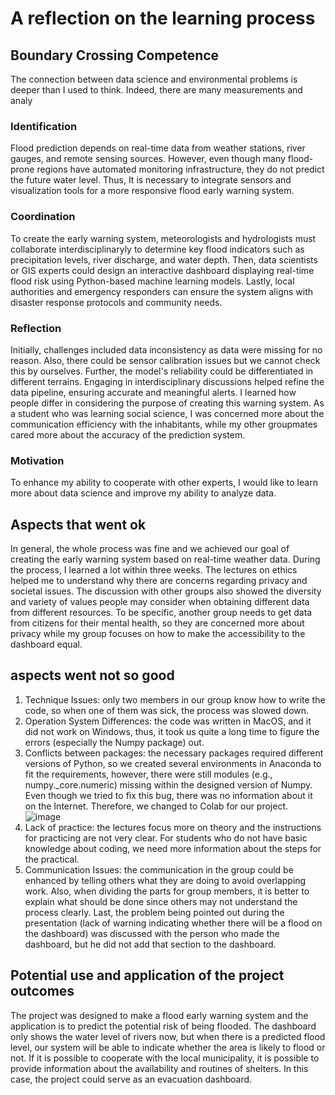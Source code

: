 # A reflection on the learning process
## Boundary Crossing Competence
The connection between data science and environmental problems is deeper than I used to think. Indeed, there are many measurements and analy
### Identification
Flood prediction depends on real-time data from weather stations, river gauges, and remote sensing sources. However, even though many flood-prone regions have automated monitoring infrastructure, they do not predict the future water level. Thus, It is necessary to integrate sensors and visualization tools for a more responsive flood early warning system.
### Coordination
To create the early warning system, meteorologists and hydrologists must collaborate interdisciplinaryly to determine key flood indicators such as precipitation levels, river discharge, and water depth. Then, data scientists or GIS experts could design an interactive dashboard displaying real-time flood risk using Python-based machine learning models. Lastly, local authorities and emergency responders can ensure the system aligns with disaster response protocols and community needs.
### Reflection
Initially, challenges included data inconsistency as data were missing for no reason. Also, there could be sensor calibration issues but we cannot check this by ourselves. Further, the model's reliability could be differentiated in different terrains. Engaging in interdisciplinary discussions helped refine the data pipeline, ensuring accurate and meaningful alerts.  I learned how people differ in considering the purpose of creating this warning system. As a student who was learning social science, I was concerned more about the communication efficiency with the inhabitants, while my other groupmates cared more about the accuracy of the prediction system.
### Motivation
To enhance my ability to cooperate with other experts, I would like to learn more about data science and improve my ability to analyze data.
## Aspects that went ok
In general, the whole process was fine and we achieved our goal of creating the early warning system based on real-time weather data. During the process, I learned a lot within three weeks. The lectures on ethics helped me to understand why there are concerns regarding privacy and societal issues. The discussion with other groups also showed the diversity and variety of values people may consider when obtaining different data from different resources. To be specific, another group needs to get data from citizens for their mental health, so they are concerned more about privacy while my group focuses on how to make the accessibility to the dashboard equal.
## aspects went not so good
1.	Technique Issues: only two members in our group know how to write the code, so when one of them was sick, the process was slowed down.
2.	Operation System Differences: the code was written in MacOS, and it did not work on Windows, thus, it took us quite a long time to figure the errors (especially the Numpy package) out.
3.	Conflicts between packages: the necessary packages required different versions of Python, so we created several environments in Anaconda to fit the requirements, however, there were still modules (e.g., numpy._core.numeric) missing within the designed version of Numpy. Even though we tried to fix this bug, there was no information about it on the Internet. Therefore, we changed to Colab for our project.
![image](https://github.com/user-attachments/assets/1e367355-ce8a-40be-9f38-033585e825d2)
4. Lack of practice: the lectures focus more on theory and the instructions for practicing are not very clear. For students who do not have basic knowledge about coding, we need more information about the steps for the practical.
5. Communication Issues: the communication in the group could be enhanced by telling others what they are doing to avoid overlapping work. Also, when dividing the parts for group members, it is better to explain what should be done since others may not understand the process clearly. Last, the problem being pointed out during the presentation (lack of warning indicating whether there will be a flood on the dashboard) was discussed with the person who made the dashboard, but he did not add that section to the dashboard. 
## Potential use and application of the project outcomes
The project was designed to make a flood early warning system and the application is to predict the potential risk of being flooded. The dashboard only shows the water level of rivers now, but when there is a predicted flood level, our system will be able to indicate whether the area is likely to flood or not. If it is possible to cooperate with the local municipality, it is possible to provide information about the availability and routines of shelters. In this case, the project could serve as an evacuation dashboard. 
